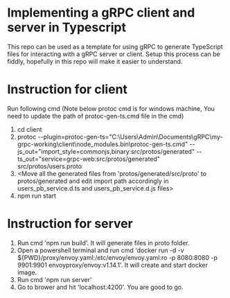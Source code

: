 # Implementing a gRPC client and server in Typescript

This repo can be used as a template for using gRPC to generate TypeScript files for interacting with a gRPC server or client. Setup this process can be fiddly, hopefully in this repo will make it easier to understand.

# Instruction for client

Run following cmd (Note below protoc cmd is for windows machine, You need to update the path of protoc-gen-ts.cmd file in the cmd)

1) cd client
2) protoc --plugin=protoc-gen-ts="C:\Users\Admin\Documents\gRPC\my-grpc-working\client\node_modules\.bin\protoc-gen-ts.cmd" --js_out="import_style=commonjs,binary:src/protos/generated" --ts_out="service=grpc-web:src/protos/generated" src/protos/users.proto
3) <Move all the generated files from 'protos/generated/src/proto' to protos/generated and edit import path accordingly in users_pb_service.d.ts and users_pb_service.d.js files>
4) npm run start


# Instruction for server
1) Run cmd 'npm run build'. It will generate files in proto folder.
2) Open a powershell terminal and run cmd 'docker run -d -v ${PWD}/proxy/envoy.yaml:/etc/envoy/envoy.yaml:ro -p 8080:8080 -p 9901:9901 envoyproxy/envoy:v1.14.1'. It will create and start docker image.
3) Run cmd 'npm run server'
4) Go to brower and hit 'localhost:4200'. You are good to go.